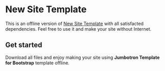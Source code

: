 # New Site Template

This is an offline version of [New Site Template](http://getbootstrap.com/examples/jumbotron/) 
with all satisfacted dependencies. Feel free to use it and make your site without Internet.

## Get started

Download all files and enjoy making your site using **Jumbotron Template for Bootstrap** 
template offline.